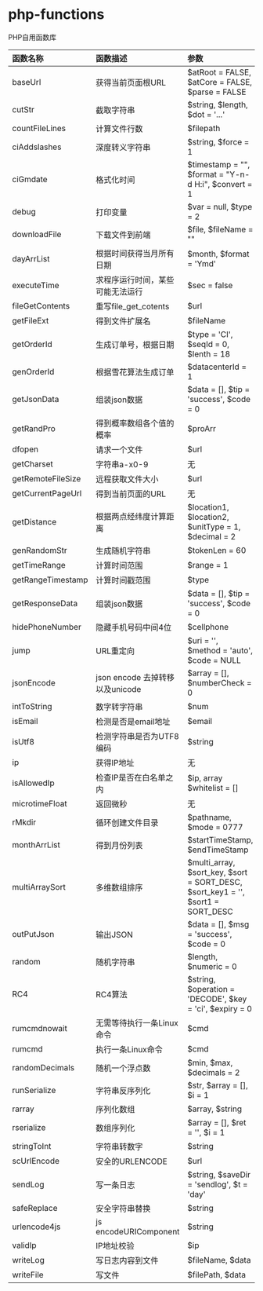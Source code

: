 # php-functions

PHP自用函数库

| 函数名称  |      函数描述    | 参数 |
|:----------|:-------------|:--------|
| baseUrl |  获得当前页面根URL |$atRoot = FALSE, $atCore = FALSE, $parse = FALSE|
| cutStr|    截取字符串   |$string, $length, $dot = '...'|
| countFileLines| 计算文件行数 |$filepath|
|ciAddslashes|深度转义字符串|$string, $force = 1|
|ciGmdate|格式化时间|$timestamp = "", $format = "Y-n-d H:i", $convert = 1|
|debug|打印变量|$var = null, $type = 2|
|downloadFile|下载文件到前端|$file, $fileName = ""|
|dayArrList|根据时间获得当月所有日期|$month, $format = 'Ymd'|
|executeTime|求程序运行时间，某些可能无法运行|$sec = false|
|fileGetContents|重写file_get_cotents|$url|
|getFileExt|得到文件扩展名|$fileName|
|getOrderId|生成订单号，根据日期|$type = 'CI', $seqId = 0, $lenth = 18|
|genOrderId|根据雪花算法生成订单|$datacenterId = 1|
|getJsonData|组装json数据|$data = [], $tip = 'success', $code = 0|
|getRandPro|得到概率数组各个值的概率|$proArr|
|dfopen|请求一个文件|$url|
|getCharset|字符串a-x0-9|无|
|getRemoteFileSize|远程获取文件大小|$url|
|getCurrentPageUrl|得到当前页面的URL|无|
|getDistance|根据两点经纬度计算距离|$location1, $location2, $unitType = 1, $decimal = 2|
|genRandomStr|生成随机字符串|$tokenLen = 60|
|getTimeRange|计算时间范围|$range = 1|
|getRangeTimestamp|计算时间戳范围|$type|
|getResponseData|组装json数据|$data = [], $tip = 'success', $code = 0|
|hidePhoneNumber|隐藏手机号码中间4位|$cellphone|
|jump|URL重定向|$uri = '', $method = 'auto', $code = NULL|
|jsonEncode|json encode 去掉转移以及unicode|$array = [], $numberCheck = 0|
|intToString|数字转字符串|$num|
|isEmail|检测是否是email地址|$email|
|isUtf8|检测字符串是否为UTF8编码|$string|
|ip|获得IP地址|无|
|isAllowedIp|检查IP是否在白名单之内|$ip, array $whitelist = []|
|microtimeFloat|返回微秒|无|
|rMkdir|循环创建文件目录|$pathname, $mode = 0777|
|monthArrList|得到月份列表|$startTimeStamp, $endTimeStamp|
|multiArraySort|多维数组排序|$multi_array, $sort_key, $sort = SORT_DESC, $sort_key1 = '', $sort1 = SORT_DESC|
|outPutJson|输出JSON|$data = [], $msg = 'success', $code = 0|
|random|随机字符串|$length, $numeric = 0|
|RC4|RC4算法|$string, $operation = 'DECODE', $key = 'ci', $expiry = 0|
|rumcmdnowait|无需等待执行一条Linux命令|$cmd|
|rumcmd|执行一条Linux命令|$cmd|
|randomDecimals|随机一个浮点数|$min, $max, $decimals = 2|
|runSerialize|字符串反序列化|$str, $array = [], $i = 1|
|rarray|序列化数组|$array, $string|
|rserialize|数组序列化|$array = [], $ret = '', $i = 1|
|stringToInt|字符串转数字|$string|
|scUrlEncode|安全的URLENCODE|$url|
|sendLog|写一条日志|$string, $saveDir = 'sendlog', $t = 'day'|
|safeReplace|安全字符串替换|$string|
|urlencode4js|js encodeURIComponent|$string|
|validIp|IP地址校验|$ip|
|writeLog|写日志内容到文件|$fileName, $data|
|writeFile|写文件|$filePath, $data|